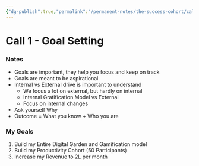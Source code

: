 ```yaml
---
{"dg-publish":true,"permalink":"/permanent-notes/the-success-cohort/call-1-goal-setting/"}
---
```



# Call 1 - Goal Setting

### Notes

- Goals are important, they help you focus and keep on track 
- Goals are meant to be aspirational  
- Internal vs External drive is important to understand 
	- We focus a lot on external, but hardly on internal
	- Internal Gratification Model vs External
	- Focus on internal changes
- Ask yourself Why 
- Outcome = What you know + Who you are 


### My Goals

1. Build my Entire Digital Garden and Gamification model 
2. Build my Productivity Cohort (50 Participants)
3. Increase my Revenue to 2L per month 
